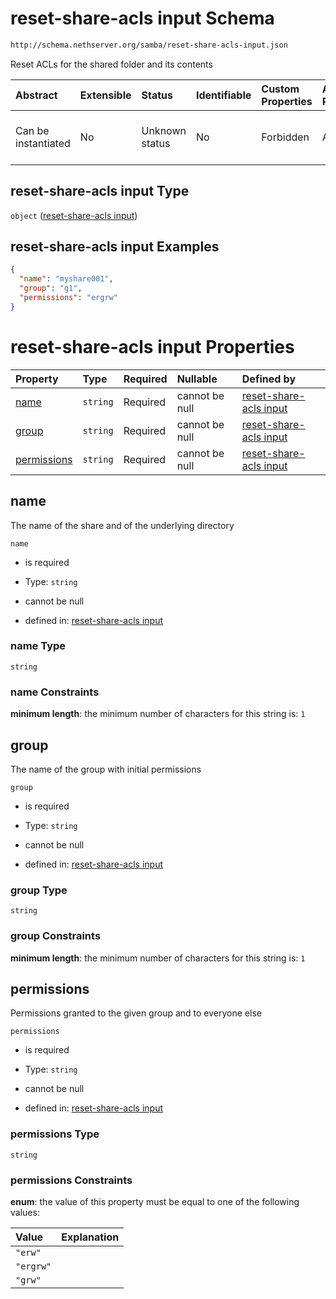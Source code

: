 # reset-share-acls input Schema

```txt
http://schema.nethserver.org/samba/reset-share-acls-input.json
```

Reset ACLs for the shared folder and its contents

| Abstract            | Extensible | Status         | Identifiable | Custom Properties | Additional Properties | Access Restrictions | Defined In                                                                              |
| :------------------ | :--------- | :------------- | :----------- | :---------------- | :-------------------- | :------------------ | :-------------------------------------------------------------------------------------- |
| Can be instantiated | No         | Unknown status | No           | Forbidden         | Allowed               | none                | [reset-share-acls-input.json](samba/reset-share-acls-input.json "open original schema") |

## reset-share-acls input Type

`object` ([reset-share-acls input](reset-share-acls-input.md))

## reset-share-acls input Examples

```json
{
  "name": "myshare001",
  "group": "g1",
  "permissions": "ergrw"
}
```

# reset-share-acls input Properties

| Property                    | Type     | Required | Nullable       | Defined by                                                                                                                                                          |
| :-------------------------- | :------- | :------- | :------------- | :------------------------------------------------------------------------------------------------------------------------------------------------------------------ |
| [name](#name)               | `string` | Required | cannot be null | [reset-share-acls input](reset-share-acls-input-properties-name.md "http://schema.nethserver.org/samba/reset-share-acls-input.json#/properties/name")               |
| [group](#group)             | `string` | Required | cannot be null | [reset-share-acls input](reset-share-acls-input-properties-group.md "http://schema.nethserver.org/samba/reset-share-acls-input.json#/properties/group")             |
| [permissions](#permissions) | `string` | Required | cannot be null | [reset-share-acls input](reset-share-acls-input-properties-permissions.md "http://schema.nethserver.org/samba/reset-share-acls-input.json#/properties/permissions") |

## name

The name of the share and of the underlying directory

`name`

*   is required

*   Type: `string`

*   cannot be null

*   defined in: [reset-share-acls input](reset-share-acls-input-properties-name.md "http://schema.nethserver.org/samba/reset-share-acls-input.json#/properties/name")

### name Type

`string`

### name Constraints

**minimum length**: the minimum number of characters for this string is: `1`

## group

The name of the group with initial permissions

`group`

*   is required

*   Type: `string`

*   cannot be null

*   defined in: [reset-share-acls input](reset-share-acls-input-properties-group.md "http://schema.nethserver.org/samba/reset-share-acls-input.json#/properties/group")

### group Type

`string`

### group Constraints

**minimum length**: the minimum number of characters for this string is: `1`

## permissions

Permissions granted to the given group and to everyone else

`permissions`

*   is required

*   Type: `string`

*   cannot be null

*   defined in: [reset-share-acls input](reset-share-acls-input-properties-permissions.md "http://schema.nethserver.org/samba/reset-share-acls-input.json#/properties/permissions")

### permissions Type

`string`

### permissions Constraints

**enum**: the value of this property must be equal to one of the following values:

| Value     | Explanation |
| :-------- | :---------- |
| `"erw"`   |             |
| `"ergrw"` |             |
| `"grw"`   |             |

